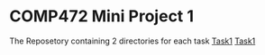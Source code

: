 # COMP472 Mini Project 1

The Reposetory containing 2 directories for each task
[Task1](test_dir)
[Task1](test_dir)
